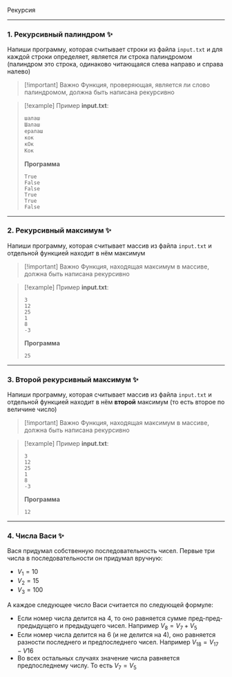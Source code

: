 Рекурсия

- - -

### 1.  Рекурсивный палиндром ✨

Напиши программу, которая считывает строки из файла `input.txt` и для каждой строки определяет, является ли строка палиндромом (палиндром это строка, одинаково читающаяся слева направо и справа налево)

>[!important] Важно
>Функция, проверяющая, является ли слово палиндромом, должна быть написана рекурсивно

>[!example] Пример
>**input.txt**:
>```bash
>шалаш
>Шалаш
>ералаш
>кок
>кОк
>Кок
>```
>**Программа**
>```
>True
>False
>False
>True
>True
>False
>```

- - -

### 2. Рекурсивный максимум ✨

Напиши программу, которая считывает массив из файла `input.txt` и отдельной функцией находит в нём максимум

>[!important] Важно
>Функция, находящая максимум в массиве, должна быть написана рекурсивно

>[!example] Пример
>**input.txt**:
>```
>3
>12
>25
>1
>8
>-3
>```
>**Программа**
>```
>25
>```

- - -

### 3. Второй рекурсивный максимум ✨

Напиши программу, которая считывает массив из файла `input.txt` и отдельной функцией находит в нём **второй** максимум (то есть второе по величине число)

>[!important] Важно
>Функция, находящая максимум в массиве, должна быть написана рекурсивно

>[!example] Пример
>**input.txt**:
>```
>3
>12
>25
>1
>8
>-3
>```
>**Программа**
>```
>12
>```

- - -

### 4. Числа Васи ✨

Вася придумал собственную последовательность чисел. Первые три числа в последовательности он придумал вручную:
- $V_1=10$
- $V_2 = 15$
- $V_3 = 100$

А каждое следующее число Васи считается по следующей формуле: 

- Если номер числа делится на 4, то оно равняется сумме пред-пред-предыдущего и предыдущего чисел. Например $V_8 = V_7 + V_5$
- Если номер числа делится на 6 (и не делится на 4), оно равняется разности последнего и предпоследнего чисел. Например $V_{18}=V_{17} - V{16}$
- Во всех остальных случаях значение числа равняется предпоследнему числу. То есть $V_{7} = V_{5}$
